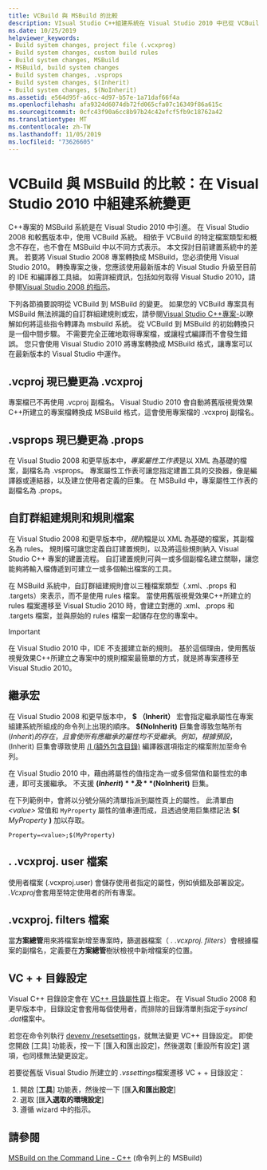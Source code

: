 ```yaml
---
title: VCBuild 與 MSBuild 的比較
description: VIsual Studio C++組建系統在 Visual Studio 2010 中已從 VCBuild 變更為 MSBuild。
ms.date: 10/25/2019
helpviewer_keywords:
- Build system changes, project file (.vcxprog)
- Build system changes, custom build rules
- Build system changes, MSBuild
- MSBuild, build system changes
- Build system changes, .vsprops
- Build system changes, $(Inherit)
- Build system changes, $(NoInherit)
ms.assetid: e564d95f-a6cc-4d97-b57e-1a71daf66f4a
ms.openlocfilehash: afa9324d6074db72fd065cfa07c16349f86a615c
ms.sourcegitcommit: 0cfc43f90a6cc8b97b24c42efcf5fb9c18762a42
ms.translationtype: MT
ms.contentlocale: zh-TW
ms.lasthandoff: 11/05/2019
ms.locfileid: "73626605"
---
```

# <a name="vcbuild-vs-msbuild-build-system-changes-in-visual-studio-2010"></a>VCBuild 與 MSBuild 的比較：在 Visual Studio 2010 中組建系統變更

C++專案的 MSBuild 系統是在 Visual Studio 2010 中引進。 在 Visual Studio 2008 和較舊版本中，使用 VCBuild 系統。 相依于 VCBuild 的特定檔案類型和概念不存在，也不會在 MSBuild 中以不同方式表示。 本文探討目前建置系統中的差異。 若要將 Visual Studio 2008 專案轉換成 MSBuild，您必須使用 Visual Studio 2010。 轉換專案之後，您應該使用最新版本的 Visual Studio 升級至目前的 IDE 和編譯器工具組。 如需詳細資訊，包括如何取得 Visual Studio 2010，請參閱[Visual Studio 2008 的指示](use-native-multi-targeting.md#instructions-for-visual-studio-2008)。

下列各節摘要說明從 VCBuild 到 MSBuild 的變更。 如果您的 VCBuild 專案具有 MSBuild 無法辨識的自訂群組建規則或宏，請參閱[Visual Studio C++專案-](../build/creating-and-managing-visual-cpp-projects.md)以瞭解如何將這些指令轉譯為 msbuild 系統。 從 VCBuild 到 MSBuild 的初始轉換只是一個中間步驟。 不需要完全正確地取得專案檔，或讓程式編譯而不會發生錯誤。 您只會使用 Visual Studio 2010 將專案轉換成 MSBuild 格式，讓專案可以在最新版本的 Visual Studio 中運作。

## <a name="vcproj-is-now-vcxproj"></a>.vcproj 現已變更為 .vcxproj

專案檔已不再使用 .vcproj 副檔名。 Visual Studio 2010 會自動將舊版視覺效果C++所建立的專案檔轉換成 MSBuild 格式，這會使用專案檔的 .vcxproj 副檔名。

## <a name="vsprops-is-now-props"></a>.vsprops 現已變更為 .props

在 Visual Studio 2008 和更早版本中，*專案屬性工作表*是以 XML 為基礎的檔案，副檔名為 .vsprops。 專案屬性工作表可讓您指定建置工具的交換器，像是編譯器或連結器，以及建立使用者定義的巨集。 在 MSBuild 中，專案屬性工作表的副檔名為 .props。

## <a name="custom-build-rules-and-rules-files"></a>自訂群組建規則和規則檔案

在 Visual Studio 2008 和更早版本中，*規則*檔是以 XML 為基礎的檔案，其副檔名為 rules。 規則檔可讓您定義自訂建置規則，以及將這些規則納入 Visual Studio C++ 專案的建置流程。 自訂建置規則可與一或多個副檔名建立關聯，讓您能夠將輸入檔傳遞到可建立一或多個輸出檔案的工具。

在 MSBuild 系統中，自訂群組建規則會以三種檔案類型（.xml、.props 和 .targets）來表示，而不是使用 rules 檔案。 當使用舊版視覺效果C++所建立的 rules 檔案遷移至 Visual Studio 2010 時，會建立對應的 .xml、.props 和 .targets 檔案，並與原始的 rules 檔案一起儲存在您的專案中。

> [!IMPORTANT]
> 在 Visual Studio 2010 中，IDE 不支援建立新的規則。 基於這個理由，使用舊版視覺效果C++所建立之專案中的規則檔案最簡單的方式，就是將專案遷移至 Visual Studio 2010。

## <a name="inheritance-macros"></a>繼承宏

在 Visual Studio 2008 和更早版本中， **$ （Inherit）** 宏會指定繼承屬性在專案組建系統所組成的命令列上出現的順序。 **$(NoInherit)** 巨集會導致忽略所有 $(Inherit) 的存在，且會使所有應繼承的屬性均不受繼承。 例如，根據預設，$(Inherit) 巨集會導致使用 [/I (額外包含目錄)](../build/reference/i-additional-include-directories.md) 編譯器選項指定的檔案附加至命令列。

在 Visual Studio 2010 中，藉由將屬性的值指定為一或多個常值和屬性宏的串連，即可支援繼承。 不支援 **$(Inherit)** 及 **$(NoInherit)** 巨集。

在下列範例中，會將以分號分隔的清單指派到屬性頁上的屬性。 此清單由 *\<value>* 常值和 `MyProperty` 屬性的值串連而成，且透過使用巨集標記法 **$(** <em>MyProperty</em> **)** 加以存取。

```
Property=<value>;$(MyProperty)
```

## <a name="vcxprojuser-files"></a>. .vcxproj. user 檔案

使用者檔案 (.vcxproj.user) 會儲存使用者指定的屬性，例如偵錯及部署設定。 *.Vcxproj*會套用至特定使用者的所有專案。

## <a name="vcxprojfilters-file"></a>.vcxproj. filters 檔案

當**方案總管**用來將檔案新增至專案時，篩選器檔案（ *. .vcxproj. filters*）會根據檔案的副檔名，定義要在**方案總管**樹狀檢視中新增檔案的位置。

## <a name="vc-directories-settings"></a>VC + + 目錄設定

Visual C++ 目錄設定會在 [VC++ 目錄屬性頁](../ide/vcpp-directories-property-page.md)上指定。 在 Visual Studio 2008 和更早版本中，目錄設定會套用每個使用者，而排除的目錄清單則指定于*sysincl .dat*檔案中。 

若您在命令列執行 [devenv /resetsettings](/visualstudio/ide/reference/resetsettings-devenv-exe)，就無法變更 VC++ 目錄設定。 即使您開啟 [工具] 功能表，按一下 [匯入和匯出設定]，然後選取 [重設所有設定] 選項，也同樣無法變更設定。

若要從舊版 Visual Studio 所建立的 *.vssettings*檔案遷移 VC + + 目錄設定：

1. 開啟 [**工具**] 功能表，然後按一下 [匯**入和匯出設定**]
2. 選取 [匯**入選取的環境設定**]
3. 遵循 wizard 中的指示。

## <a name="see-also"></a>請參閱

[MSBuild on the Command Line - C++](../build/msbuild-visual-cpp.md) (命令列上的 MSBuild)
